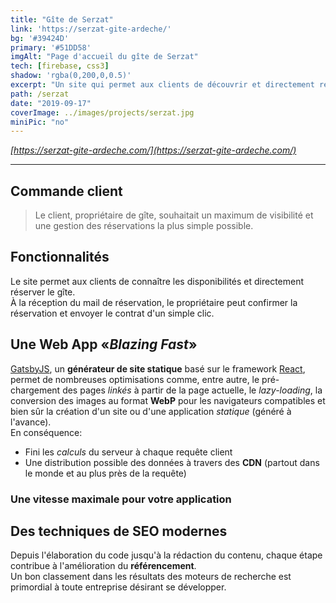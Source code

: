 ```yaml
---
title: "Gîte de Serzat"
link: 'https://serzat-gite-ardeche/'
bg: '#39424D'
primary: '#51DD58'
imgAlt: "Page d'accueil du gîte de Serzat"
tech: [firebase, css3]
shadow: 'rgba(0,200,0,0.5)'
excerpt: "Un site qui permet aux clients de découvrir et directement réserver un gîte en Ardèche."
path: /serzat
date: "2019-09-17"
coverImage: ../images/projects/serzat.jpg
miniPic: "no"
---
```


<!-- markdownlint-disable MD033 -->
<techno techs='react,gatsby,firebase,netlify,zapier'></techs>

*[https://serzat-gite-ardeche.com/](https://serzat-gite-ardeche.com/)*

---

## Commande client

> Le client, propriétaire de gîte, souhaitait un maximum de visibilité et une gestion des réservations la plus simple possible.

## Fonctionnalités

Le site permet aux clients de connaître les disponibilités et directement réserver le gîte.  
À la réception du mail de réservation, le propriétaire peut confirmer la réservation et envoyer le contrat d'un simple clic.

## Une Web App «*Blazing Fast*»

[GatsbyJS](https://www.gatsbyjs.org/), un **générateur de site statique** basé sur le framework [React](https://fr.reactjs.org), permet de nombreuses optimisations comme, entre autre, le pré-chargement des pages *linkés* à partir de la page actuelle, le *lazy-loading*, la conversion des images au format **WebP** pour les navigateurs compatibles et bien sûr la création d'un site ou d'une application *statique* (généré à l'avance).  
En conséquence:

- Fini les *calculs* du serveur à chaque requête client
- Une distribution possible des données à travers des **CDN** (partout dans le monde et au plus près de la requête)

### Une vitesse maximale pour votre application

## Des techniques de SEO modernes

Depuis l'élaboration du code jusqu'à la rédaction du contenu, chaque étape contribue à l'amélioration du **référencement**.  
Un bon classement dans les résultats des moteurs de recherche est primordial à toute entreprise désirant se développer.
